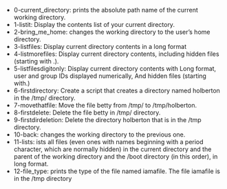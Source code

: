 * 0-current_directory: prints the absolute path name of the current working directory.
* 1-listit: Display the contents list of your current directory.
* 2-bring_me_home: changes the working directory to the user’s home directory.
* 3-listfiles: Display current directory contents in a long format
* 4-listmorefiles: Display current directory contents, including hidden files (starting with .).
* 5-listfilesdigitonly: Display current directory contents with Long format, user and group IDs displayed numerically, And hidden files (starting with.)
* 6-firstdirectory: Create a script that creates a directory named holberton in the /tmp/ directory.
* 7-movethatfile: Move the file betty from /tmp/ to /tmp/holberton.
* 8-firstdelete: Delete the file betty in /tmp/ directory.
* 9-firstdirdeletion: Delete the directory holberton that is in the /tmp directory.
* 10-back: changes the working directory to the previous one.
* 11-lists: ists all files (even ones with names beginning with a period character, which are normally hidden) in the current directory and the parent of the working
directory and the /boot directory (in this order), in long format.
* 12-file_type: prints the type of the file named iamafile. The file iamafile is in the /tmp directory 
